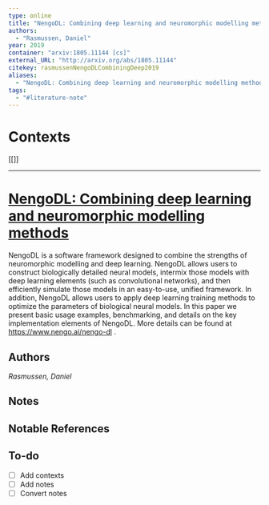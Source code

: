 ```yaml
---
type: online
title: "NengoDL: Combining deep learning and neuromorphic modelling methods"
authors:
  - "Rasmussen, Daniel"
year: 2019
container: "arxiv:1805.11144 [cs]"
external_URL: "http://arxiv.org/abs/1805.11144"
citekey: rasmussenNengoDLCombiningDeep2019
aliases:
  - "NengoDL: Combining deep learning and neuromorphic modelling methods"
tags:
  - "#literature-note"
---
```


# Contexts

\[\[\]\]

---

# [NengoDL: Combining deep learning and neuromorphic modelling methods](zotero://select/items/@rasmussenNengoDLCombiningDeep2019)

NengoDL is a software framework designed to combine the strengths of neuromorphic modelling and deep learning. NengoDL allows users to construct biologically detailed neural models, intermix those models with deep learning elements (such as convolutional networks), and then efficiently simulate those models in an easy-to-use, unified framework. In addition, NengoDL allows users to apply deep learning training methods to optimize the parameters of biological neural models. In this paper we present basic usage examples, benchmarking, and details on the key implementation elements of NengoDL. More details can be found at https://www.nengo.ai/nengo-dl .

## Authors

*Rasmussen, Daniel*

## Notes

## Notable References

## To-do

* [ ] Add contexts
* [ ] Add notes
* [ ] Convert notes

